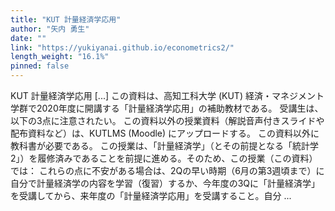 ```yaml
---
title: "KUT 計量経済学応用"
author: "矢内 勇生"
date: ""
link: "https://yukiyanai.github.io/econometrics2/"
length_weight: "16.1%"
pinned: false
---
```


KUT 計量経済学応用 [...] この資料は、高知工科大学 (KUT) 経済・マネジメント学群で2020年度に開講する「計量経済学応用」の補助教材である。 受講生は、以下の3点に注意されたい。 この資料以外の授業資料（解説音声付きスライドや配布資料など）は、KUTLMS (Moodle) にアップロードする。 この資料以外に教科書が必要である。 この授業は、「計量経済学」（とその前提となる「統計学2」）を履修済みであることを前提に進める。そのため、この授業（この資料）では： これらの点に不安がある場合は、2Qの早い時期（6月の第3週頃まで）に自分で計量経済学の内容を学習（復習）するか、今年度の3Qに「計量経済学」を受講してから、来年度の「計量経済学応用」を受講すること。自分 ...
